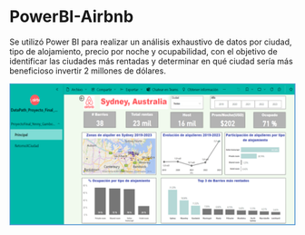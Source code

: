 # PowerBI-Airbnb
Se utilizó Power BI para realizar un análisis exhaustivo de datos por ciudad, tipo de alojamiento, precio por noche y ocupabilidad, con el objetivo de identificar las ciudades más rentadas y determinar en qué ciudad sería más beneficioso invertir 2 millones de dólares.

![Proyecto Final Power Bi | Sydney-Australia](https://raw.githubusercontent.com/YennyGamboa/PowerBI-Airbnb/main/Trabajo%20Final.png)
